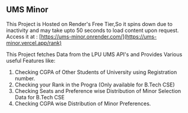 ## UMS Minor

This Project is Hosted on Render's Free Tier,So it spins down due to inactivity and may take upto 50 seconds to load content upon request.
Access it at : [https://ums-minor.onrender.com/](https://ums-minor.vercel.app/rank)

This Project fetches Data from the LPU UMS API's and Provides Various useful Features like:

1) Checking CGPA of Other Students of University using Registration number.
2) Checking your Rank in the Progra (Only available for B.Tech CSE)
3) Checking Seats and Preference wise Distribution of Minor Selection Data for B.Tech CSE
4) Checking CGPA wise Distribution of Minor Preferences.
